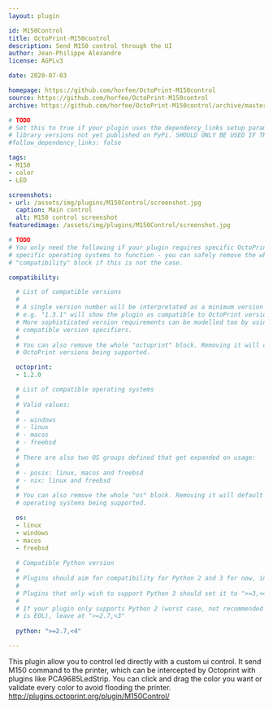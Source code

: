 ```yaml
---
layout: plugin

id: M150Control
title: OctoPrint-M150control
description: Send M150 control through the UI
author: Jean-Philippe Alexandre
license: AGPLv3

date: 2020-07-03

homepage: https://github.com/horfee/OctoPrint-M150control
source: https://github.com/horfee/OctoPrint-M150control
archive: https://github.com/horfee/OctoPrint-M150control/archive/master.zip

# TODO
# Set this to true if your plugin uses the dependency_links setup parameter to include
# library versions not yet published on PyPi. SHOULD ONLY BE USED IF THERE IS NO OTHER OPTION!
#follow_dependency_links: false

tags:
- M150
- color
- LED

screenshots:
- url: /assets/img/plugins/M150Control/screenshot.jpg
  caption: Main control
  alt: M150 control screenshot  
featuredimage: /assets/img/plugins/M150Control/screenshot.jpg

# TODO
# You only need the following if your plugin requires specific OctoPrint versions or
# specific operating systems to function - you can safely remove the whole
# "compatibility" block if this is not the case.

compatibility:

  # List of compatible versions
  #
  # A single version number will be interpretated as a minimum version requirement,
  # e.g. "1.3.1" will show the plugin as compatible to OctoPrint versions 1.3.1 and up.
  # More sophisticated version requirements can be modelled too by using PEP440
  # compatible version specifiers.
  #
  # You can also remove the whole "octoprint" block. Removing it will default to all
  # OctoPrint versions being supported.

  octoprint:
  - 1.2.0

  # List of compatible operating systems
  #
  # Valid values:
  #
  # - windows
  # - linux
  # - macos
  # - freebsd
  #
  # There are also two OS groups defined that get expanded on usage:
  #
  # - posix: linux, macos and freebsd
  # - nix: linux and freebsd
  #
  # You can also remove the whole "os" block. Removing it will default to all
  # operating systems being supported.

  os:
  - linux
  - windows
  - macos
  - freebsd
  
  # Compatible Python version
  #
  # Plugins should aim for compatibility for Python 2 and 3 for now, in which case the value should be ">=2.7,<4".
  #
  # Plugins that only wish to support Python 3 should set it to ">=3,<4". 
  #
  # If your plugin only supports Python 2 (worst case, not recommended for newly developed plugins since Python 2
  # is EOL), leave at ">=2.7,<3"
  
  python: ">=2.7,<4"

---
```

This plugin allow you to control led directly with a custom ui control. It send M150 command to the printer, which can be intercepted by Octoprint with plugins like PCA9685LedStrip.
You can click and drag the color you want or validate every color to avoid flooding the printer.
http://plugins.octoprint.org/plugin/M150Control/
